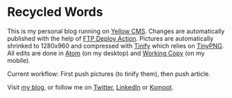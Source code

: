 # Recycled Words
This is my personal blog running on [Yellow CMS](https://github.com/datenstrom/yellow). Changes are automatically published with the help of [FTP Deploy Action](https://github.com/SamKirkland/FTP-Deploy-Action). Pictures are automatically shrinked to 1280x960 and compressed with [Tinify](https://github.com/namoscato/action-tinify) which relies on [TinyPNG](https://tinypng.com/). All edits are done in [Atom](https://atom.io/) (on my desktop) and [Working Copy](https://workingcopyapp.com/) (on my mobile).

Current workflow: First push pictures (to tinify them), then push article.

Visit [my blog](https://gaehn.org), or follow me on [Twitter](https://twitter.com/flschr), [LinkedIn](https://www.linkedin.com/in/flschr) or [Komoot](https://www.komoot.de/user/848543125284).
